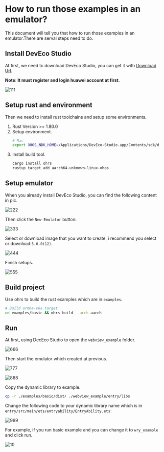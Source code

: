 # How to run those examples in an emulator?

This document will tell you that how to run those examples in an emulator.There are serval steps need to do.

## Install DevEco Studio

At first, we need to download DevEco Studio, you can get it with [Download Url](https://developer.huawei.com/consumer/en/download/).

**Note: It must register and login huawei account at first.**

![111](./fixtures/develop/111.png)

## Setup rust and environment

Then we need to install rust toolchains and setup some environments.

1. Rust Version >= 1.80.0
2. Setup environment.
   ```bash
   # Mac
   export OHOS_NDK_HOME=/Applications/DevEco-Studio.app/Contents/sdk/default/openharmony
   ```
3. Install build tool.
   ```bash
   cargo install ohrs
   rustup target add aarch64-unknown-linux-ohos
   ```

## Setup emulator

When you already install DevEco Studio, you can find the following content in pic.

![222](./fixtures/develop/222.png)

Then click the `New Emulator` button.

![333](./fixtures/develop/333.png)

Select or download image that you want to create, i recommend you select or download `5.0.0(12)`.

![444](./fixtures/develop/444.png)

Finish setups.

![555](./fixtures/develop/555.png)

## Build project

Use ohrs to build the rust examples which are in `examples`.

```bash
# Build arm64-v8a target
cd examples/basic && ohrs build --arch aarch
```

## Run

At first, using DecEco Studio to open the `webview_example` folder.

![666](./fixtures/develop/666.png)

Then start the emulator which created at previous.

![777](./fixtures/develop/777.png)

![888](./fixtures/develop/888.png)

Copy the dynamic library to example.

```bash
cp -r ./examples/basic/dist/ ./webview_example/entry/libs
```

Change the following code to your dynamic library name which is in `entry/src/main/ets/entryability/EntryAbility.ets`:

![999](./fixtures/develop/999.png)

For example, if you run basic example and you can change it to `wry_example` and click run.

![10](./fixtures/develop/10.png)